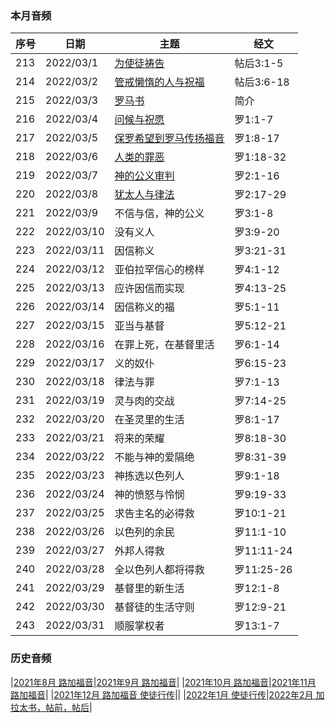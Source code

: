 
### 本月音频

|序号|日期|主题|经文|
|---|----|---|---|
|213|2022/03/1|[为使徒祷告](https://carmelbible.sgp1.digitaloceanspaces.com/202203/213.mp3)|帖后3:1-5|
|214|2022/03/2|[管戒懒惰的人与祝福](https://carmelbible.sgp1.digitaloceanspaces.com/202203/214.mp3)|帖后3:6-18|
|215|2022/03/3|[罗马书](https://carmelbible.sgp1.digitaloceanspaces.com/202203/215.mp3)|简介|
|216|2022/03/4|[问候与祝愿](https://carmelbible.sgp1.digitaloceanspaces.com/202203/216.mp3)|罗1:1-7|
|217|2022/03/5|[保罗希望到罗马传扬福音](https://carmelbible.sgp1.digitaloceanspaces.com/202203/217.mp3)|罗1:8-17|
|218|2022/03/6|[人类的罪恶](https://carmelbible.sgp1.digitaloceanspaces.com/202203/218.mp3)|罗1:18-32|
|219|2022/03/7|[神的公义审判](https://carmelbible.sgp1.digitaloceanspaces.com/202203/219.mp3)|罗2:1-16|
|220|2022/03/8|[犹太人与律法](https://carmelbible.sgp1.digitaloceanspaces.com/202203/220.mp3)|罗2:17-29|
|221|2022/03/9|不信与信，神的公义|罗3:1-8|
|222|2022/03/10|没有义人|罗3:9-20|
|223|2022/03/11|因信称义|罗3:21-31|
|224|2022/03/12|亚伯拉罕信心的榜样|罗4:1-12|
|225|2022/03/13|应许因信而实现|罗4:13-25|
|226|2022/03/14|因信称义的福|罗5:1-11|
|227|2022/03/15|亚当与基督|罗5:12-21|
|228|2022/03/16|在罪上死，在基督里活|罗6:1-14|
|229|2022/03/17|义的奴仆|罗6:15-23|
|230|2022/03/18|律法与罪|罗7:1-13|
|231|2022/03/19|灵与肉的交战|罗7:14-25|
|232|2022/03/20|在圣灵里的生活|罗8:1-17|
|233|2022/03/21|将来的荣耀|罗8:18-30|
|234|2022/03/22|不能与神的爱隔绝|罗8:31-39|
|235|2022/03/23|神拣选以色列人|罗9:1-18|
|236|2022/03/24|神的愤怒与怜悯|罗9:19-33|
|237|2022/03/25|求告主名的必得救|罗10:1-21|
|238|2022/03/26|以色列的余民|罗11:1-10|
|239|2022/03/27|外邦人得救|罗11:11-24|
|240|2022/03/28|全以色列人都将得救|罗11:25-26|
|241|2022/03/29|基督里的新生活|罗12:1-8|
|242|2022/03/30|基督徒的生活守则|罗12:9-21|
|243|2022/03/31|顺服掌权者|罗13:1-7|

### 历史音频

|[2021年8月 路加福音](202108)|[2021年9月 路加福音](202109)|
|[2021年10月 路加福音](202110)|[2021年11月 路加福音](202111)|
|[2021年12月 路加福音 使徒行传](202112)||
|[2022年1月 使徒行传](202201)|[2022年2月 加拉太书，帖前，帖后](202202)|
